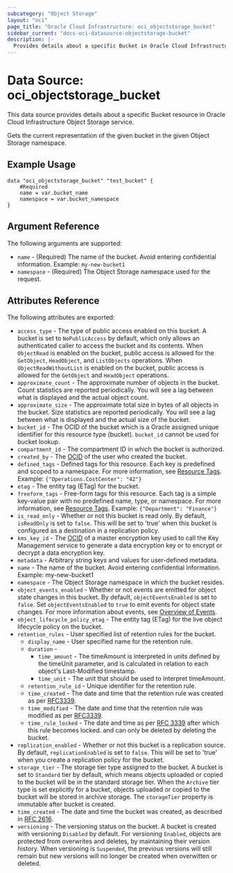 ```yaml
---
subcategory: "Object Storage"
layout: "oci"
page_title: "Oracle Cloud Infrastructure: oci_objectstorage_bucket"
sidebar_current: "docs-oci-datasource-objectstorage-bucket"
description: |-
  Provides details about a specific Bucket in Oracle Cloud Infrastructure Object Storage service
---
```


# Data Source: oci_objectstorage_bucket
This data source provides details about a specific Bucket resource in Oracle Cloud Infrastructure Object Storage service.

Gets the current representation of the given bucket in the given Object Storage namespace.


## Example Usage

```hcl
data "oci_objectstorage_bucket" "test_bucket" {
	#Required
	name = var.bucket_name
	namespace = var.bucket_namespace
}
```

## Argument Reference

The following arguments are supported:

* `name` - (Required) The name of the bucket. Avoid entering confidential information. Example: `my-new-bucket1` 
* `namespace` - (Required) The Object Storage namespace used for the request.


## Attributes Reference

The following attributes are exported:

* `access_type` - The type of public access enabled on this bucket. A bucket is set to `NoPublicAccess` by default, which only allows an authenticated caller to access the bucket and its contents. When `ObjectRead` is enabled on the bucket, public access is allowed for the `GetObject`, `HeadObject`, and `ListObjects` operations. When `ObjectReadWithoutList` is enabled on the bucket, public access is allowed for the `GetObject` and `HeadObject` operations. 
* `approximate_count` - The approximate number of objects in the bucket. Count statistics are reported periodically. You will see a lag between what is displayed and the actual object count. 
* `approximate_size` - The approximate total size in bytes of all objects in the bucket. Size statistics are reported periodically. You will see a lag between what is displayed and the actual size of the bucket. 
* `bucket_id` - The OCID of the bucket which is a Oracle assigned unique identifier for this resource type (bucket). `bucket_id` cannot be used for bucket lookup.
* `compartment_id` - The compartment ID in which the bucket is authorized.
* `created_by` - The [OCID](https://docs.cloud.oracle.com/iaas/Content/General/Concepts/identifiers.htm) of the user who created the bucket.
* `defined_tags` - Defined tags for this resource. Each key is predefined and scoped to a namespace. For more information, see [Resource Tags](https://docs.cloud.oracle.com/iaas/Content/General/Concepts/resourcetags.htm). Example: `{"Operations.CostCenter": "42"}` 
* `etag` - The entity tag (ETag) for the bucket.
* `freeform_tags` - Free-form tags for this resource. Each tag is a simple key-value pair with no predefined name, type, or namespace. For more information, see [Resource Tags](https://docs.cloud.oracle.com/iaas/Content/General/Concepts/resourcetags.htm). Example: `{"Department": "Finance"}` 
* `is_read_only` - Whether or not this bucket is read only. By default, `isReadOnly` is set to `false`. This will be set to 'true' when this bucket is configured as a destination in a replication policy. 
* `kms_key_id` - The [OCID](https://docs.cloud.oracle.com/iaas/Content/General/Concepts/identifiers.htm) of a master encryption key used to call the Key Management service to generate a data encryption key or to encrypt or decrypt a data encryption key. 
* `metadata` - Arbitrary string keys and values for user-defined metadata.
* `name` - The name of the bucket. Avoid entering confidential information. Example: my-new-bucket1 
* `namespace` - The Object Storage namespace in which the bucket resides.
* `object_events_enabled` - Whether or not events are emitted for object state changes in this bucket. By default, `objectEventsEnabled` is set to `false`. Set `objectEventsEnabled` to `true` to emit events for object state changes. For more information about events, see [Overview of Events](https://docs.cloud.oracle.com/iaas/Content/Events/Concepts/eventsoverview.htm). 
* `object_lifecycle_policy_etag` - The entity tag (ETag) for the live object lifecycle policy on the bucket.
* `retention_rules` - User specified list of retention rules for the bucket.
    * `display_name` - User specified name for the retention rule.
    * `duration` - 
        * `time_amount` - The timeAmount is interpreted in units defined by the timeUnit parameter, and is calculated in relation to each object's Last-Modified timestamp. 
        * `time_unit` - The unit that should be used to interpret timeAmount.
    * `retention_rule_id` - Unique identifier for the retention rule.
    * `time_created` - The date and time that the retention rule was created as per [RFC3339](https://tools.ietf.org/html/rfc3339).
    * `time_modified` - The date and time that the retention rule was modified as per [RFC3339](https://tools.ietf.org/html/rfc3339).
    * `time_rule_locked` - The date and time as per [RFC 3339](https://tools.ietf.org/html/rfc3339) after which this rule becomes locked. and can only be deleted by deleting the bucket. 
* `replication_enabled` - Whether or not this bucket is a replication source. By default, `replicationEnabled` is set to `false`. This will be set to 'true' when you create a replication policy for the bucket. 
* `storage_tier` - The storage tier type assigned to the bucket. A bucket is set to `Standard` tier by default, which means objects uploaded or copied to the bucket will be in the standard storage tier. When the `Archive` tier type is set explicitly for a bucket, objects uploaded or copied to the bucket will be stored in archive storage. The `storageTier` property is immutable after bucket is created. 
* `time_created` - The date and time the bucket was created, as described in [RFC 2616](https://tools.ietf.org/html/rfc2616#section-14.29).
* `versioning` - The versioning status on the bucket. A bucket is created with versioning `Disabled` by default. For versioning `Enabled`, objects are protected from overwrites and deletes, by maintaining their version history. When versioning is `Suspended`, the previous versions will still remain but new versions will no longer be created when overwitten or deleted. 

